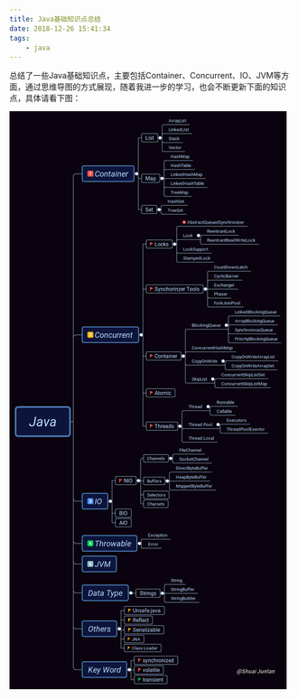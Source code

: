 ```yaml
---
title: Java基础知识点总结
date: 2018-12-26 15:41:34
tags:
    - java
---
```


总结了一些Java基础知识点，主要包括Container、Concurrent、IO、JVM等方面，通过思维导图的方式展现，随着我进一步的学习，也会不断更新下面的知识点，具体请看下图：

<!-- more -->

![](https://github.com/shuaijunlan/shuaijunlan.github.io/blob/master/images/Java.png?raw=true)
